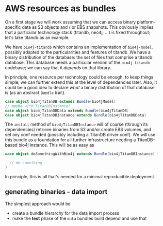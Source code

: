 # AWS resources as bundles

On a first stage we will work assuming that we can access binary platform-specific data as S3 objects and / or EBS snapshots. This obviously implies that a particular technology stack (titandb, neo4j, ...) is fixed throughout; let's take titandb as an example.

We have `bio4j-titandb` which contains an implementation of `bio4j-model`, possibly adapted to the particularities and features of titandb. We have a binary distribution of the database: the set of files that comprise a titandb database. This database needs a particular version of the `bio4j-titandb` codebase; we can say that it _depends_ on that library.

In principle, one resource per technology could be enough, to keep things simple; we can further extend this at the level of dependencies later. Also, it could be a good idea to declare _what_ a binary distribution of that database is (as an abstract `Bundle` trait).

``` scala
case object bio4jTitanDB extends Bundle(bio4jModel)
// maybe with TitanDBInstance?
case object bio4jTitanDBData extends Bundle(bio4jTitanDB)
case object bio4jTitanDBInstance extends Bundle(bio4jTitanDBData)
```

The `install` method of `bio4jTitanDBInstance` will of course (through its dependencies) retrieve binaries from S3 and/or create EBS volumes, and set any conf needed (possibly including a TitanDB driver conf). We will use this bundle as a foundation for all further infrastructure needing a TitanDB-based bio4j instance. This will be as easy as

``` scala
case object doSomethingWithBio4j extends Bundle(bio4jTitanDBInstance) {

  // do something
}
```

In principle, this is all that's needed for a minimal reproducible deployment.

## generating binaries - data import

The simplest approach would be

- create a bundle hierarchy for the data import process
- make the **test** phase of the `data` bundles build depend and use that